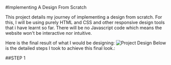 #Implementing A Design From Scratch

This project details my journey of implementing a design from scratch.
For this, I will be using purely HTML and CSS and other responsive design tools that i have learnt so far. There will be no Javascript code which means the website won't be interactive nor intuitive.

Here is the final result of what I would be designing: ![Project Design](image.png)
Below is the detailed steps I took to achieve this final look.:

##STEP 1

